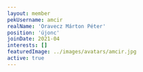 ```yaml
---
layout: member
pekUsername: amcir
realName: 'Oravecz Márton Péter'
position: 'újonc'
joinDate: 2021-04
interests: []
featuredImage: ../images/avatars/amcir.jpg
active: true
---
```

